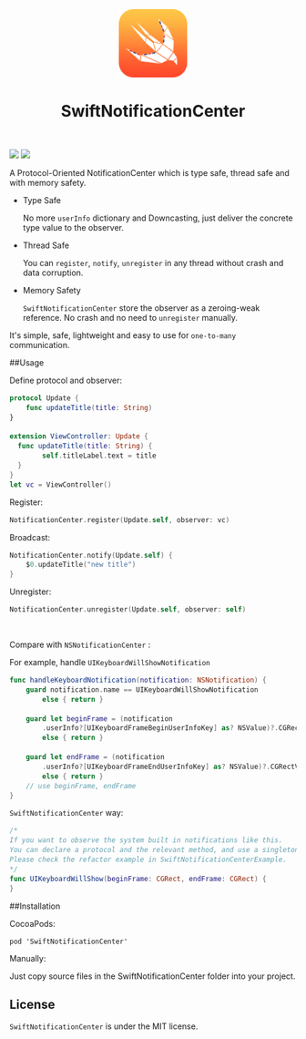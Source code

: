 
<p align="center"> <img src="logo.png" width = "120" height = "120" />
<h1 align="center"> SwiftNotificationCenter</h1>
<br>

[![](http://img.shields.io/badge/iOS-8.0%2B-blue.svg)]() [![](http://img.shields.io/badge/Swift-2.2-blue.svg)]()


A Protocol-Oriented NotificationCenter which is type safe, thread safe and with memory safety.

- Type Safe

	No more `userInfo` dictionary and Downcasting, just deliver the concrete type value to the observer.
	
- Thread Safe

	You can `register`, `notify`, `unregister` in any thread without crash and data corruption.
	
- Memory Safety

	 `SwiftNotificationCenter` store the observer as a zeroing-weak reference. No crash and no need to `unregister` manually.
		
It's simple, safe, lightweight and easy to use for `one-to-many` communication.


##Usage

Define protocol and observer:

~~~swift
protocol Update {
    func updateTitle(title: String)
}

extension ViewController: Update {
  func updateTitle(title: String) {
  		self.titleLabel.text = title
  }
}
let vc = ViewController()
~~~

Register:

~~~swift
NotificationCenter.register(Update.self, observer: vc)
~~~

Broadcast:

~~~swift
NotificationCenter.notify(Update.self) {
    $0.updateTitle("new title")
}
~~~

Unregister:

~~~swift
NotificationCenter.unregister(Update.self, observer: self)
~~~

<br>

Compare with `NSNotificationCenter` :

For example, handle `UIKeyboardWillShowNotification`

~~~swift
func handleKeyboardNotification(notification: NSNotification) {  
    guard notification.name == UIKeyboardWillShowNotification 
        else { return }

  	guard let beginFrame = (notification
        .userInfo?[UIKeyboardFrameBeginUserInfoKey] as? NSValue)?.CGRectValue()
        else { return }
    
    guard let endFrame = (notification
        .userInfo?[UIKeyboardFrameEndUserInfoKey] as? NSValue)?.CGRectValue()
        else { return }
    // use beginFrame, endFrame
}
~~~

`SwiftNotificationCenter` way:

~~~swift
/*
If you want to observe the system built in notifications like this.
You can declare a protocol and the relevant method, and use a singleton as a mediator to observe system's notification, then notify our observers.
Please check the refactor example in SwiftNotificationCenterExample.
*/
func UIKeyboardWillShow(beginFrame: CGRect, endFrame: CGRect) {
}
~~~

##Installation

CocoaPods:

~~~
pod 'SwiftNotificationCenter'
~~~

Manually: 

Just copy source files in the SwiftNotificationCenter folder into your project.


## License

`SwiftNotificationCenter` is under the MIT license.